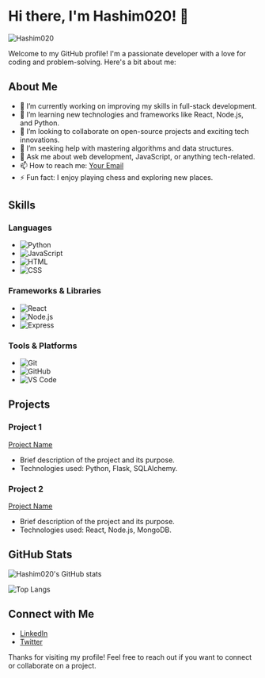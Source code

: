 # Hi there, I'm Hashim020! 👋

<p align="left"> <img src="https://komarev.com/ghpvc/?username=Hashim020&label=Profile%20views&color=yellowgreen&style=pixel" alt="Hashim020" /> </p>


Welcome to my GitHub profile! I'm a passionate developer with a love for coding and problem-solving. Here's a bit about me:

## About Me

- 🔭 I’m currently working on improving my skills in full-stack development.
- 🌱 I’m learning new technologies and frameworks like React, Node.js, and Python.
- 👯 I’m looking to collaborate on open-source projects and exciting tech innovations.
- 🤔 I’m seeking help with mastering algorithms and data structures.
- 💬 Ask me about web development, JavaScript, or anything tech-related.
- 📫 How to reach me: [Your Email](mailto:your.email@example.com)
- ⚡ Fun fact: I enjoy playing chess and exploring new places.

## Skills

### Languages
- ![Python](https://img.shields.io/badge/-Python-3776AB?style=flat&logo=python&logoColor=white)
- ![JavaScript](https://img.shields.io/badge/-JavaScript-F7DF1E?style=flat&logo=javascript&logoColor=black)
- ![HTML](https://img.shields.io/badge/-HTML-E34F26?style=flat&logo=html5&logoColor=white)
- ![CSS](https://img.shields.io/badge/-CSS-1572B6?style=flat&logo=css3&logoColor=white)

### Frameworks & Libraries
- ![React](https://img.shields.io/badge/-React-61DAFB?style=flat&logo=react&logoColor=black)
- ![Node.js](https://img.shields.io/badge/-Node.js-339933?style=flat&logo=node.js&logoColor=white)
- ![Express](https://img.shields.io/badge/-Express-000000?style=flat&logo=express&logoColor=white)

### Tools & Platforms
- ![Git](https://img.shields.io/badge/-Git-F05032?style=flat&logo=git&logoColor=white)
- ![GitHub](https://img.shields.io/badge/-GitHub-181717?style=flat&logo=github&logoColor=white)
- ![VS Code](https://img.shields.io/badge/-VS%20Code-007ACC?style=flat&logo=visual-studio-code&logoColor=white)

## Projects

### Project 1
[Project Name](https://github.com/Hashim020/project-name)
- Brief description of the project and its purpose.
- Technologies used: Python, Flask, SQLAlchemy.

### Project 2
[Project Name](https://github.com/Hashim020/project-name)
- Brief description of the project and its purpose.
- Technologies used: React, Node.js, MongoDB.

## GitHub Stats

![Hashim020's GitHub stats](https://github-readme-stats.vercel.app/api?username=Hashim020&show_icons=true&theme=radical)

![Top Langs](https://github-readme-stats.vercel.app/api/top-langs/?username=Hashim020&layout=compact&theme=radical)

## Connect with Me

- [LinkedIn](https://www.linkedin.com/in/your-profile)
- [Twitter](https://twitter.com/your-profile)

Thanks for visiting my profile! Feel free to reach out if you want to connect or collaborate on a project.
